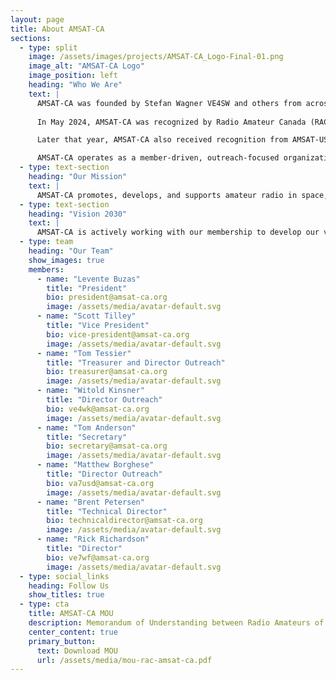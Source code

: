 ```yaml
---
layout: page
title: About AMSAT-CA
sections:
  - type: split
    image: /assets/images/projects/AMSAT-CA_Logo-Final-01.png
    image_alt: "AMSAT-CA Logo"
    image_position: left
    heading: "Who We Are"
    text: |
      AMSAT-CA was founded by Stefan Wagner VE4SW and others from across Canada and incorporated as a non-profit in November 2023.
      
      In May 2024, AMSAT-CA was recognized by Radio Amateur Canada (RAC) as the official amateur radio satellite organization for Canada.

      Later that year, AMSAT-CA also received recognition from AMSAT-US and the organization began to take further shape.

      AMSAT-CA operates as a member-driven, outreach-focused organization that works in collaboration with partners across the world.
  - type: text-section
    heading: "Our Mission"
    text: |
      AMSAT-CA promotes, develops, and supports amateur radio in space, including via man-made and natural satellites (e.g., the Moon), space stations and planets, and related experiments, as well as new developments in technology, methods and techniques.
  - type: text-section
    heading: "Vision 2030"
    text: |
      AMSAT-CA is actively working with our membership to develop our vision for 2030. If you'd like to learn more, or contribute your ideas to our five-year plan, email: [president@amsat-ca.org](mailto:president@amsat-ca.org)
  - type: team
    heading: "Our Team"
    show_images: true
    members:
      - name: "Levente Buzas"
        title: "President"
        bio: president@amsat-ca.org
        image: /assets/media/avatar-default.svg
      - name: "Scott Tilley"
        title: "Vice President"
        bio: vice-president@amsat-ca.org
        image: /assets/media/avatar-default.svg
      - name: "Tom Tessier"
        title: "Treasurer and Director Outreach"
        bio: treasurer@amsat-ca.org
        image: /assets/media/avatar-default.svg
      - name: "Witold Kinsner"
        title: "Director Outreach"
        bio: ve4wk@amsat-ca.org
        image: /assets/media/avatar-default.svg
      - name: "Tom Anderson"
        title: "Secretary"
        bio: secretary@amsat-ca.org
        image: /assets/media/avatar-default.svg
      - name: "Matthew Borghese"
        title: "Director Outreach"
        bio: va7usd@amsat-ca.org
        image: /assets/media/avatar-default.svg
      - name: "Brent Petersen"
        title: "Technical Director"
        bio: technicaldirector@amsat-ca.org
        image: /assets/media/avatar-default.svg
      - name: "Rick Richardson"
        title: "Director"
        bio: ve7wf@amsat-ca.org
        image: /assets/media/avatar-default.svg
  - type: social_links
    heading: Follow Us
    show_titles: true
  - type: cta
    title: AMSAT-CA MOU
    description: Memorandum of Understanding between Radio Amateurs of Canada and Amateur Radio Satellites and Systems - Canada
    center_content: true
    primary_button:
      text: Download MOU
      url: /assets/media/mou-rac-amsat-ca.pdf
---
```

